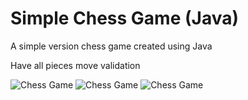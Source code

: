 # Simple Chess Game (Java)

A simple version chess game created using Java

Have all pieces move validation

![Chess Game](https://github.com/rmit-s3608452-Doan-QuangMinh/SEPM-WEB-PRODUCT/blob/master/demo/ChessBoard.PNG)
![Chess Game](https://github.com/rmit-s3608452-Doan-QuangMinh/SEPM-WEB-PRODUCT/blob/master/demo/ChessBoardPlay.PNG)
![Chess Game](https://github.com/rmit-s3608452-Doan-QuangMinh/SEPM-WEB-PRODUCT/blob/master/demo/Win.PNG)